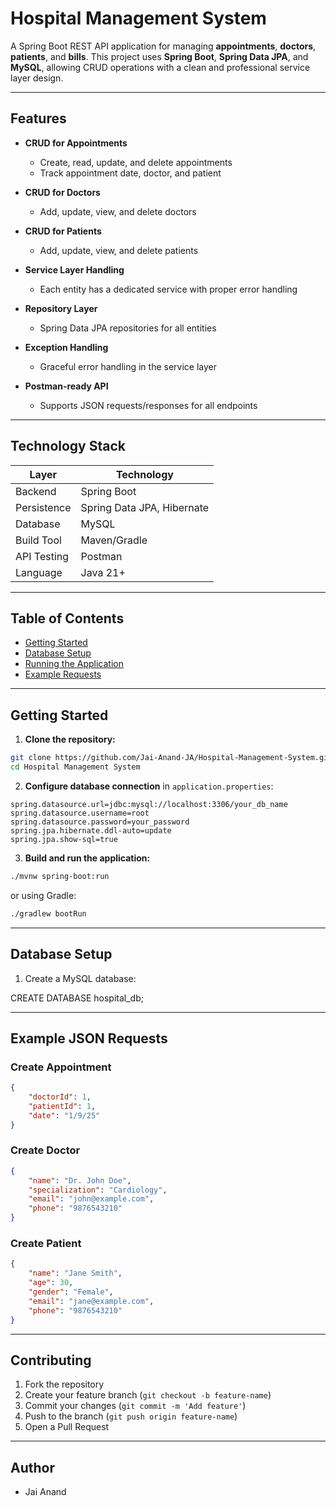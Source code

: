 # Hospital Management System

A Spring Boot REST API application for managing **appointments**, **doctors**, **patients**, and **bills**. This project uses **Spring Boot**, **Spring Data JPA**, and **MySQL**, allowing CRUD operations with a clean and professional service layer design.

---

## Features

* **CRUD for Appointments**

  * Create, read, update, and delete appointments
  * Track appointment date, doctor, and patient
* **CRUD for Doctors**

  * Add, update, view, and delete doctors
* **CRUD for Patients**

  * Add, update, view, and delete patients
* **Service Layer Handling**

  * Each entity has a dedicated service with proper error handling
* **Repository Layer**

  * Spring Data JPA repositories for all entities
* **Exception Handling**

  * Graceful error handling in the service layer
* **Postman-ready API**

  * Supports JSON requests/responses for all endpoints

---

## Technology Stack

| Layer       | Technology                 |
| ----------- | -------------------------- |
| Backend     | Spring Boot                |
| Persistence | Spring Data JPA, Hibernate |
| Database    | MySQL                      |
| Build Tool  | Maven/Gradle               |
| API Testing | Postman                    |
| Language    | Java 21+                   |

---

## Table of Contents

* [Getting Started](#getting-started)
* [Database Setup](#database-setup)
* [Running the Application](#running-the-application)
* [Example Requests](#example-requests)

---

## Getting Started

1. **Clone the repository:**

```bash
git clone https://github.com/Jai-Anand-JA/Hospital-Management-System.git
cd Hospital Management System
```

2. **Configure database connection** in `application.properties`:

```properties
spring.datasource.url=jdbc:mysql://localhost:3306/your_db_name
spring.datasource.username=root
spring.datasource.password=your_password
spring.jpa.hibernate.ddl-auto=update
spring.jpa.show-sql=true
```

3. **Build and run the application:**

```bash
./mvnw spring-boot:run
```

or using Gradle:

```bash
./gradlew bootRun
```

---

## Database Setup

1. Create a MySQL database:

CREATE DATABASE hospital_db;

---

## Example JSON Requests

### Create Appointment

```json
{
    "doctorId": 1,
    "patientId": 1,
    "date": "1/9/25"
}
```

### Create Doctor

```json
{
    "name": "Dr. John Doe",
    "specialization": "Cardiology",
    "email": "john@example.com",
    "phone": "9876543210"
}
```

### Create Patient

```json
{
    "name": "Jane Smith",
    "age": 30,
    "gender": "Female",
    "email": "jane@example.com",
    "phone": "9876543210"
}
```

---

## Contributing

1. Fork the repository
2. Create your feature branch (`git checkout -b feature-name`)
3. Commit your changes (`git commit -m 'Add feature'`)
4. Push to the branch (`git push origin feature-name`)
5. Open a Pull Request

---

## Author

- Jai Anand
